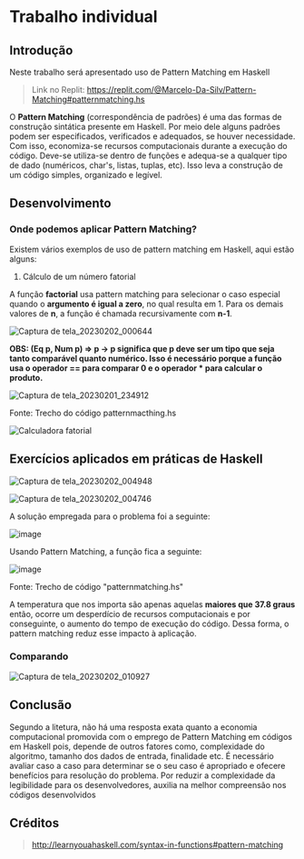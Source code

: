 # Trabalho individual 

## Introdução
Neste trabalho será apresentado uso de Pattern Matching em Haskell
> Link no Replit: https://replit.com/@Marcelo-Da-Silv/Pattern-Matching#patternmatching.hs

O **Pattern Matching** (correspondência de padrões) é uma das formas de construção sintática presente em Haskell. Por meio dele alguns padrões podem ser especificados, verificados e adequados, se houver necessidade. Com isso, economiza-se recursos computacionais durante a execução do código.
Deve-se utiliza-se dentro de funções e adequa-se a qualquer tipo de dado (numéricos, char's, listas, tuplas, etc). Isso leva a construção de um código simples, organizado e legível. 

## Desenvolvimento

### Onde podemos aplicar Pattern Matching?

Existem vários exemplos de uso de pattern matching em Haskell, aqui estão alguns:

1. Cálculo de um número fatorial

A função **factorial** usa pattern matching para selecionar o caso especial quando o **argumento é igual a zero**, no qual resulta em 1. Para os demais valores de **n**, a função é chamada recursivamente com **n-1**.

![Captura de tela_20230202_000644](https://user-images.githubusercontent.com/42869269/216221786-89d63b37-ad75-47ea-9967-6e192167e40b.png)

**OBS: (Eq p, Num p) => p -> p significa que p deve ser um tipo que seja tanto comparável quanto numérico. Isso é necessário porque a função usa o operador == para comparar 0 e o operador * para calcular o produto.**

![Captura de tela_20230201_234912](https://user-images.githubusercontent.com/42869269/216219182-93e21ef2-b9b8-488e-ae7d-ded2c6147ad3.png)


Fonte: Trecho do código patternmacthing.hs
 
 ![Calculadora fatorial](https://user-images.githubusercontent.com/42869269/216217474-db67c7a5-524b-4321-8540-72c19316e968.png)
 
 
## Exercícios aplicados em práticas de Haskell
  ![Captura de tela_20230202_004948](https://user-images.githubusercontent.com/42869269/216227130-b0727781-eae7-4b2b-a6c5-2e06a22b68f4.png)

  
  ![Captura de tela_20230202_004746](https://user-images.githubusercontent.com/42869269/216226907-a1d3a85a-b255-4b31-a28e-1c909639131d.png)
  
  A solução empregada para o problema foi a seguinte:
  
  
  ![image](https://user-images.githubusercontent.com/42869269/216227584-137082fa-cfb3-4c10-9af1-00061fa7eb5f.png)
  
  Usando Pattern Matching, a função fica a seguinte:
  
  
  ![image](https://user-images.githubusercontent.com/42869269/216228163-30e1cc50-6e25-45bf-93f6-b0dfe478e0c1.png)
  
  
  Fonte: Trecho de código "patternmatching.hs"


  A temperatura que nos importa são apenas aquelas **maiores que 37.8 graus** então, ocorre um desperdício de recursos computacionais e por conseguinte, o aumento do tempo de execução do código. Dessa forma, o pattern matching reduz esse impacto à aplicação.

 ### Comparando
 
 ![Captura de tela_20230202_010927](https://user-images.githubusercontent.com/42869269/216229591-b06a576e-68b7-4c1c-a19c-13d40828b00d.png)


## Conclusão
Segundo a litetura, não há uma resposta exata quanto a economia computacional promovida com o emprego de Pattern Matching em códigos em Haskell pois, depende de outros fatores como, complexidade do algoritmo, tamanho dos dados de entrada, finalidade etc.
É necessário avaliar caso a caso para determinar se o seu caso é apropriado e ofecere benefícios para resolução do problema.
Por reduzir a complexidade da legibilidade para os desenvolvedores, auxilia na melhor compreensão nos códigos desenvolvidos


## Créditos

> http://learnyouahaskell.com/syntax-in-functions#pattern-matching
